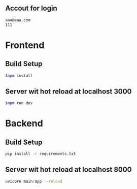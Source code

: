 ##  Accout for login
```sh 
aaa@aaa.com
111
```

# Frontend

##  Build Setup
```sh 
$npm install 
```
##  Server wit hot reload at localhost 3000
```sh 
$npm run dev
```

# Backend

##  Build Setup
```sh 
pip install -r requirements.txt
```
##  Server wit hot reload at localhost 8000
```sh 
uvicorn main:app --reload
```
